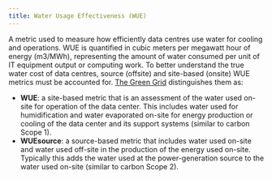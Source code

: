 ```yaml
---
title: Water Usage Effectiveness (WUE) 
---
```


A metric used to measure how efficiently data centres use water for cooling and operations. WUE is quantified in cubic meters per megawatt hour of energy (m3/MWh), representing the amount of water consumed per unit of IT equipment output or computing work.
To better understand the true water cost of data centres, source (offsite) and site-based (onsite) WUE metrics must be accounted for.
[The Green Grid](https://airatwork.com/wp-content/uploads/The-Green-Grid-White-Paper-35-WUE-Usage-Guidelines.pdf) distinguishes them as:

- **WUE**: a site-based metric that is an assessment of the water used on-site for operation of the data
center. This includes water used for humidification and water evaporated on-site for energy production
or cooling of the data center and its support systems (similar to carbon Scope 1).
- **WUEsource**: a source-based metric that includes water used on-site and water used off-site in the
production of the energy used on-site. Typically this adds the water used at the power-generation
source to the water used on-site (similar to carbon Scope 2). 
